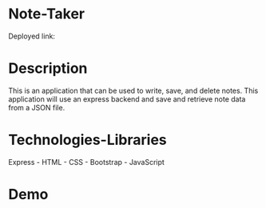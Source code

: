 # Note-Taker
Deployed link: 

# Description
This is an application that can be used to write, save, and delete notes. This application will use an express backend and save and retrieve note data from a JSON file.

# Technologies-Libraries

Express - HTML - CSS - Bootstrap - JavaScript

# Demo
